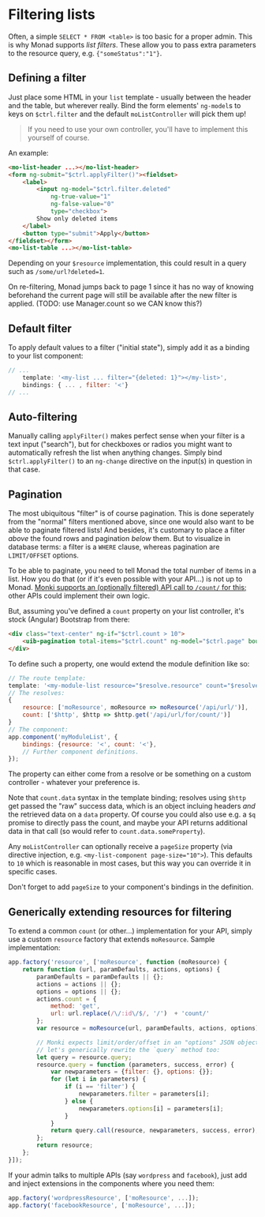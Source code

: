 # Filtering lists
Often, a simple `SELECT * FROM <table>` is too basic for a proper admin. This is
why Monad supports _list filters_. These allow you to pass extra parameters to
the resource query, e.g. `{"someStatus":"1"}`.

## Defining a filter
Just place some HTML in your `list` template - usually between the header and
the table, but wherever really. Bind the form elements' `ng-model`s to keys
on `$ctrl.filter` and the default `moListController` will pick them up!

> If you need to use your own controller, you'll have to implement this yourself
> of course.

An example:

```html
<mo-list-header ...></mo-list-header>
<form ng-submit="$ctrl.applyFilter()"><fieldset>
    <label>
        <input ng-model="$ctrl.filter.deleted"
            ng-true-value="1"
            ng-false-value="0"
            type="checkbox">
        Show only deleted items
    </label>
    <button type="submit">Apply</button>
</fieldset></form>
<mo-list-table ...></mo-list-table>
```

Depending on your `$resource` implementation, this could result in a query such
as `/some/url?deleted=1`.

On re-filtering, Monad jumps back to page 1 since it has no way of knowing
beforehand the current page will still be available after the new filter is
applied. (TODO: use Manager.count so we CAN know this?)

## Default filter
To apply default values to a filter ("initial state"), simply add it as a
binding to your list component:

```javascript
// ...
    template: '<my-list ... filter="{deleted: 1}"></my-list>',
    bindings: { ... , filter: '<'}
// ...
```

## Auto-filtering
Manually calling `applyFilter()` makes perfect sense when your filter is a text
input ("search"), but for checkboxes or radios you might want to automatically
refresh the list when anything changes. Simply bind `$ctrl.applyFilter()` to an
`ng-change` directive on the input(s) in question in that case.

## Pagination
The most ubiquitous "filter" is of course pagination. This is done seperately
from the "normal" filters mentioned above, since one would also want to be able
to paginate filtered lists! And besides, it's customary to place a filter
_above_ the found rows and pagination _below_ them. But to visualize in database
terms: a filter is a `WHERE` clause, whereas pagination are `LIMIT/OFFSET`
options.

To be able to paginate, you need to tell Monad the total number of items in a
list. How you do that (or if it's even possible with your API...) is not up to
Monad. [Monki supports an (optionally filtered) API call to `/count/` for
this;](http://monki.monomelodies.nl) other APIs could implement their own logic.

But, assuming you've defined a `count` property on your list controller, it's
stock (Angular) Bootstrap from there:

```html
<div class="text-center" ng-if="$ctrl.count > 10">
    <uib-pagination total-items="$ctrl.count" ng-model="$ctrl.page" boundary-links="true" max-size="10"></uib-pagination>
</div>
```

To define such a property, one would extend the module definition like so:

```javascript
// The route template:
template: '<my-module-list resource="$resolve.resource" count="$resolve.count.data"></my-module-list>'
// The resolves:
{
    resource: ['moResource', moResource => moResource('/api/url/')],
    count: ['$http', $http => $http.get('/api/url/for/count/')]
}
// The component:
app.component('myModuleList', {
    bindings: {resource: '<', count: '<'},
    // Further component definitions.
});
```

The property can either come from a resolve or be something on a custom
controller - whatever your preference is.

Note that `count.data` syntax in the template binding; resolves using
`$http` get passed the "raw" success data, which is an object incluing headers
_and_ the retrieved data on a `data` property. Of course you could also use
e.g. a `$q` promise to directly pass the count, and maybe your API returns
additional data in that call (so would refer to `count.data.someProperty`).

Any `moListController` can optionally receive a `pageSize` property (via
directive injection, e.g. `<my-list-component page-size="10">`). This defaults
to `10` which is reasonable in most cases, but this way you can override it in
specific cases.

Don't forget to add `pageSize` to your component's bindings in the definition.

## Generically extending resources for filtering
To extend a common `count` (or other...) implementation for your API, simply use
a custom `resource` factory that extends `moResource`. Sample implementation:

```javascript
app.factory('resource', ['moResource', function (moResource) {
    return function (url, paramDefaults, actions, options) {
        paramDefaults = paramDefaults || {};
        actions = actions || {};
        options = options || {};
        actions.count = {
            method: 'get',
            url: url.replace(/\/:id\/$/, '/')  + 'count/'
        };
        var resource = moResource(url, paramDefaults, actions, options);

        // Monki expects limit/order/offset in an "options" JSON object, so
        // let's generically rewrite the `query` method too:
        let query = resource.query;
        resource.query = function (parameters, success, error) {
            var newparameters = {filter: {}, options: {}};
            for (let i in parameters) {
                if (i == 'filter') {
                    newparameters.filter = parameters[i];
                } else {
                    newparameters.options[i] = parameters[i];
                }
            }
            return query.call(resource, newparameters, success, error);
        };
        return resource;
    };
}]);
```

If your admin talks to multiple APIs (say `wordpress` and `facebook`), just add
and inject extensions in the components where you need them:

```javascript
app.factory('wordpressResource', ['moResource', ...]);
app.factory('facebookResource', ['moResource', ...]);
```

